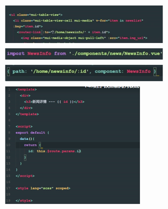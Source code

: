 ![1553306043016](1553306043016.png)

![1553305613864](1553305613864.png)



![1553305645078](1553305645078.png)





![1553305757615](1553305757615.png)

